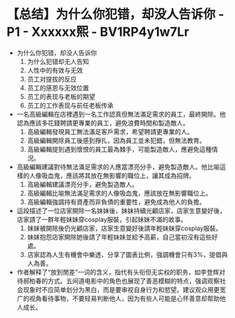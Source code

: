 # 【总结】为什么你犯错，却没人告诉你 - P1 - Xxxxxx熙 - BV1RP4y1w7Lr

-   为什么你犯错，却没人告诉你
    1.  为什么犯错却无人告知
    2.  人性中的有效与无效
    3.  员工对提拔的反应
    4.  员工的感恩与无效位置
    5.  员工的表现与老板的期望
    6.  员工的工作表现与前任老板传承
-   一名高級編輯在店裡遇到一名工作認真但無法滿足需求的員工，最終開除。他認為應該多花錢聘請更專業的員工，避免浪費時間和製造敵人。
    1.  高級編輯發現員工無法滿足客戶需求，希望聘請更專業的人。
    2.  高級編輯開除員工後感到掙扎，因為員工並未犯錯，但無法教育。
    3.  高級編輯提到遇到懷恨的員工最為棘手，可能製造敵人，應避免這種情況。
-   高級編輯建議對待無法滿足需求的人應當漂亮分手，避免製造敵人。他比喻這樣的人像吸血鬼，應該將其放在無影響的職位上，讓其成為招牌。
    1.  高級編輯建議漂亮分手，避免製造敵人。
    2.  高級編輯比喻無法滿足需求的人像吸血鬼，應該放在無影響職位上。
    3.  高級編輯強調持有資產而非負債的重要性，避免成為他人的負擔。
-   這段描述了一位店家開除一名妹妹後，妹妹持續光顧店家，店家生意變好後，店家請了一群年輕妹妹穿cosplay服裝，引起妹妹不滿的故事。
    1.  妹妹被開除後仍光顧店家，店家生意變好後請年輕妹妹穿cosplay服裝。
    2.  妹妹抱怨店家開除她後請了年輕妹妹並給予高薪，自己當初沒有這些好處。
    3.  店家認為人生有機會中樂透，分享了圖表比例，強調機會只有3%，提倡與人為善。
-   作者解释了“放到閒差”一词的含义，指代有头衔但无实权的职务，如李登辉对待郝柏春的方式。五间道电影中的角色也展现了善恶模糊的特点，强调观察社会现象时不应简单划分为黑白，而是要审视自身行为和慾望。建议观众用更宽广的视角看待事物，不要轻易判断他人，因为有些人可能是心怀善意却帮助他人成长。